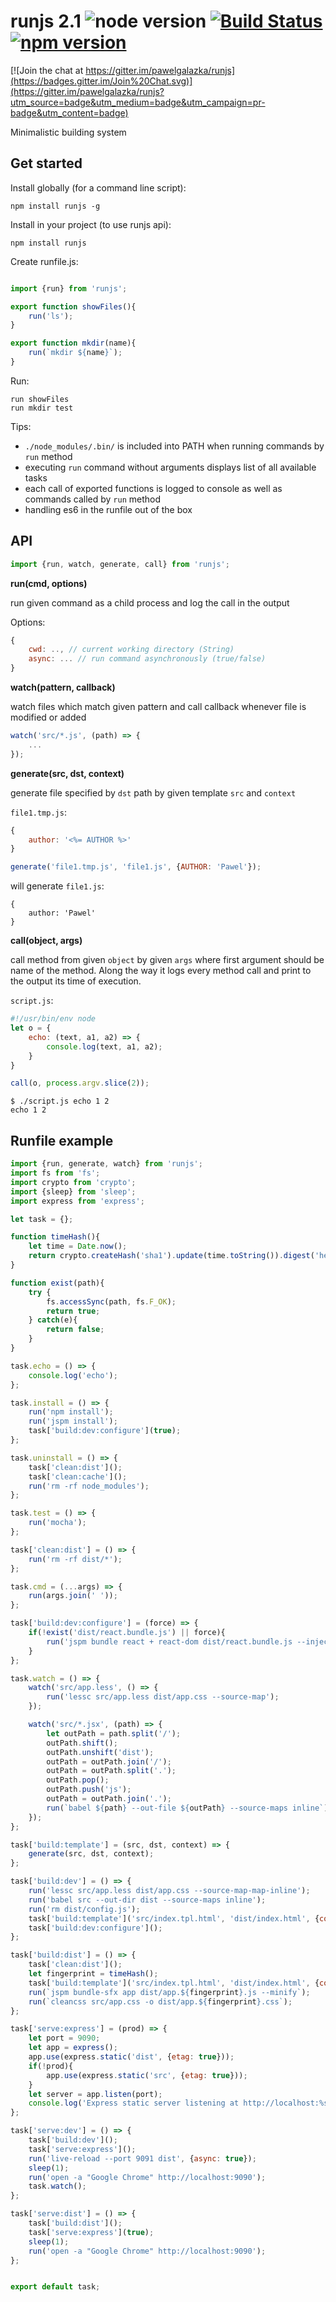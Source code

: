 # runjs 2.1 ![node version](https://img.shields.io/node/v/runjs.svg) [![Build Status](https://travis-ci.org/pawelgalazka/runjs.svg?branch=master)](https://travis-ci.org/pawelgalazka/runjs) [![npm version](https://badge.fury.io/js/runjs.svg)](https://badge.fury.io/js/runjs)

[![Join the chat at https://gitter.im/pawelgalazka/runjs](https://badges.gitter.im/Join%20Chat.svg)](https://gitter.im/pawelgalazka/runjs?utm_source=badge&utm_medium=badge&utm_campaign=pr-badge&utm_content=badge)

Minimalistic building system


## Get started

Install globally (for a command line script):

    npm install runjs -g

Install in your project (to use runjs api):

    npm install runjs


Create runfile.js:

```javascript

import {run} from 'runjs';

export function showFiles(){
    run('ls');
}

export function mkdir(name){
    run(`mkdir ${name}`);
}
```
    
Run:
```
run showFiles
run mkdir test
```

Tips:

* `./node_modules/.bin/` is included into PATH when running commands by `run` method
* executing `run` command without arguments displays list of all available tasks
* each call of exported functions is logged to console as well as commands called by `run` method
* handling es6 in the runfile out of the box

## API

```javascript
import {run, watch, generate, call} from 'runjs';
```

**run(cmd, options)**

run given command as a child process and log the call in the output

Options:

```javascript
{
    cwd: .., // current working directory (String)
    async: ... // run command asynchronously (true/false)
}
```

**watch(pattern, callback)**

watch files which match given pattern and call callback whenever file is modified or added

```javascript
watch('src/*.js', (path) => {
    ...
});
```

**generate(src, dst, context)**

generate file specified by `dst` path by given template `src` and `context`

`file1.tmp.js`:
```javascript
{
    author: '<%= AUTHOR %>'
}
```

```javascript
generate('file1.tmp.js', 'file1.js', {AUTHOR: 'Pawel'});
```

will generate `file1.js`:

```
{
    author: 'Pawel'
}
```

**call(object, args)**

call method from given `object` by given `args` where first argument should
be name of the method. Along the way it logs every method call and print
to the output its time of execution.

`script.js`:

```javascript
#!/usr/bin/env node
let o = {
    echo: (text, a1, a2) => {
        console.log(text, a1, a2);
    }
}

call(o, process.argv.slice(2));
```

```
$ ./script.js echo 1 2
echo 1 2
```

## Runfile example

```javascript
import {run, generate, watch} from 'runjs';
import fs from 'fs';
import crypto from 'crypto';
import {sleep} from 'sleep';
import express from 'express';

let task = {};

function timeHash(){
    let time = Date.now();
    return crypto.createHash('sha1').update(time.toString()).digest('hex');
}

function exist(path){
    try {
        fs.accessSync(path, fs.F_OK);
        return true;
    } catch(e){
        return false;
    }
}

task.echo = () => {
    console.log('echo');
};

task.install = () => {
    run('npm install');
    run('jspm install');
    task['build:dev:configure'](true);
};

task.uninstall = () => {
    task['clean:dist']();
    task['clean:cache']();
    run('rm -rf node_modules');
};

task.test = () => {
    run('mocha');
};

task['clean:dist'] = () => {
    run('rm -rf dist/*');
};

task.cmd = (...args) => {
    run(args.join(' '));
};

task['build:dev:configure'] = (force) => {
    if(!exist('dist/react.bundle.js') || force){
        run('jspm bundle react + react-dom dist/react.bundle.js --inject');
    }
};

task.watch = () => {
    watch('src/app.less', () => {
        run('lessc src/app.less dist/app.css --source-map');
    });

    watch('src/*.jsx', (path) => {
        let outPath = path.split('/');
        outPath.shift();
        outPath.unshift('dist');
        outPath = outPath.join('/');
        outPath = outPath.split('.');
        outPath.pop();
        outPath.push('js');
        outPath = outPath.join('.');
        run(`babel ${path} --out-file ${outPath} --source-maps inline`);
    });
};

task['build:template'] = (src, dst, context) => {
    generate(src, dst, context);
};

task['build:dev'] = () => {
    run('lessc src/app.less dist/app.css --source-map-map-inline');
    run('babel src --out-dir dist --source-maps inline');
    run('rm dist/config.js');
    task['build:template']('src/index.tpl.html', 'dist/index.html', {compiled: false});
    task['build:dev:configure']();
};

task['build:dist'] = () => {
    task['clean:dist']();
    let fingerprint = timeHash();
    task['build:template']('src/index.tpl.html', 'dist/index.html', {compiled: true, fingerprint: fingerprint});
    run(`jspm bundle-sfx app dist/app.${fingerprint}.js --minify`);
    run(`cleancss src/app.css -o dist/app.${fingerprint}.css`);
};

task['serve:express'] = (prod) => {
    let port = 9090;
    let app = express();
    app.use(express.static('dist', {etag: true}));
    if(!prod){
        app.use(express.static('src', {etag: true}));
    }
    let server = app.listen(port);
    console.log('Express static server listening at http://localhost:%s', port);
};

task['serve:dev'] = () => {
    task['build:dev']();
    task['serve:express']();
    run('live-reload --port 9091 dist', {async: true});
    sleep(1);
    run('open -a "Google Chrome" http://localhost:9090');
    task.watch();
};

task['serve:dist'] = () => {
    task['build:dist']();
    task['serve:express'](true);
    sleep(1);
    run('open -a "Google Chrome" http://localhost:9090');
};


export default task;
```
